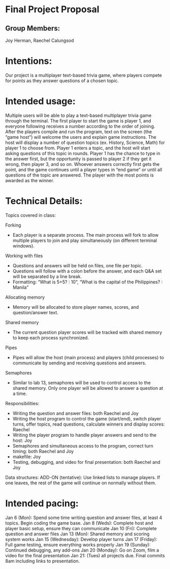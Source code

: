 # Final Project Proposal

## Group Members:

Joy Herman, Raechel Calungsod
       
# Intentions:

Our project is a multiplayer text-based trivia game, where players compete for points as they answer questions of a chosen topic.
    
# Intended usage:

Multiple users will be able to play a text-based multiplayer trivia game through the terminal. The first player to start the game is player 1, and everyone following receives a number according to the order of joining. After the players compile and run the program, text on the screen (the “game host”) will welcome the users and explain game instructions. The host will display a number of question topics (ex. History, Science, Math) for player 1 to choose from. Player 1 enters a topic, and the host will start asking questions of this topic in rounds. Player 1 has the chance to type in the answer first, but the opportunity is passed to player 2 if they get it wrong, then player 3, and so on. Whoever answers correctly first gets the point, and the game continues until a player types in “end game” or until all questions of the topic are answered. The player with the most points is awarded as the winner.
  
# Technical Details:

Topics covered in class:

Forking
- Each player is a separate process. The main process will fork to allow
multiple players to join and play simultaneously (on different terminal windows).

Working with files 
- Questions and answers will be held on files, one file per topic. 
- Questions will follow with a colon before the answer, and each Q&A set will be separated by a line break.
- Formatting: “What is 5+5? : 10”, “What is the capital of the Philippines? : Manila”

Allocating memory
- Memory will be allocated to store player names, scores, and question/answer text.

Shared memory
- The current question player scores will be tracked with shared memory to keep each process synchronized. 

Pipes
- Pipes will allow the host (main process) and players (child processes) to communicate by sending and receiving questions and answers.

Semaphores
- Similar to lab 13, semaphores will be used to control access to the shared memory. Only one player will be allowed to answer a question at a time.


Responsibilities:
- Writing the question and answer files: both Raechel and Joy
- Writing the host program to control the game (start/end), switch player turns, offer topics, read questions, calculate winners and display scores: Raechel
- Writing the player program to handle player answers and send to the host: Joy
- Semaphores and simultaneous access to the program, correct turn timing: both Raechel and Joy
- makefile: Joy
- Testing, debugging, and video for final presentation: both Raechel and Joy

  
Data structures:
ADD-ON (tentative): Use linked lists to manage players. If one leaves, the rest of the game will continue on normally without them.
    
# Intended pacing:
Jan 6 (Mon): Spend some time writing question and answer files, at least 4 topics. Begin coding the game base.
Jan 8 (Weds): Complete host and player basic setup, ensure they can communicate
Jan 10 (Fri): Complete question and answer files
Jan 13 (Mon): Shared memory and scoring system works
Jan 15 (Wednesday): Develop player turns
Jan 17 (Friday): Full game testing, ensure everything works properly
Jan 19 (Sunday): Continued debugging, any add-ons
Jan 20 (Monday): Go on Zoom, film a video for the final presentation
Jan 21: (Tues) all projects due. Final commits 8am including links to presentation.

